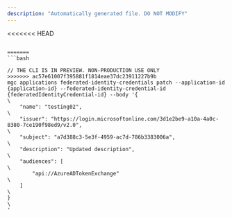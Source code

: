 ```yaml
---
description: "Automatically generated file. DO NOT MODIFY"
---
```


<<<<<<< HEAD
```cli

=======
```bash

// THE CLI IS IN PREVIEW. NON-PRODUCTION USE ONLY
>>>>>>> ac57e61007f395881f1814eae37dc23911227b9b
mgc applications federated-identity-credentials patch --application-id {application-id} --federated-identity-credential-id {federatedIdentityCredential-id} --body '{\
    "name": "testing02",\
    "issuer": "https://login.microsoftonline.com/3d1e2be9-a10a-4a0c-8380-7ce190f98ed9/v2.0",\
    "subject": "a7d388c3-5e3f-4959-ac7d-786b3383006a",\
    "description": "Updated description",\
    "audiences": [\
        "api://AzureADTokenExchange"\
    ]\
}\
'

```